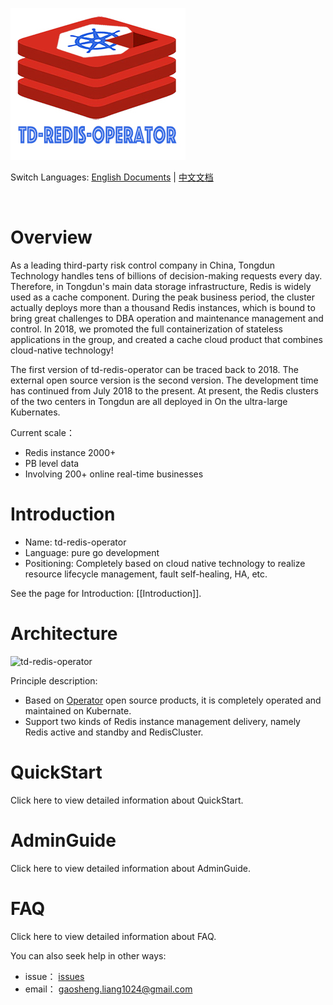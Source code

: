 
![td-redis-operator](docs/imgs/td-redis-operator-logo.jpg)


Switch Languages: <a href="README.md">English Documents</a> | <a href="README-zh.md">中文文档</a>

<br>


# Overview

As a leading third-party risk control company in China, Tongdun Technology handles tens of billions of decision-making requests every day. Therefore, in Tongdun's main data storage infrastructure, Redis is widely used as a cache component. During the peak business period, the cluster actually deploys more than a thousand Redis instances, which is bound to bring great challenges to DBA operation and maintenance management and control. In 2018, we promoted the full containerization of stateless applications in the group, and created a cache cloud product that combines cloud-native technology! <br>

The first version of td-redis-operator can be traced back to 2018. The external open source version is the second version. The development time has continued from July 2018 to the present. At present, the Redis clusters of the two centers in Tongdun are all deployed in On the ultra-large Kubernates.<br>

Current scale：
* Redis instance 2000+
* PB level data
* Involving 200+ online real-time businesses


# Introduction

* Name: td-redis-operator
* Language: pure go development
* Positioning: Completely based on cloud native technology to realize resource lifecycle management, fault self-healing, HA, etc.

See the page for Introduction: [[Introduction]].

# Architecture

![td-redis-operator](https://github.com/tongdun/td-redis-operator/blob/gaoshengL-patch-1/1.png)

Principle description:
* Based on <a href="https://kubernetes.io/docs/concepts/extend-kubernetes/operator/">Operator</a> open source products, it is completely operated and maintained on Kubernate.
* Support two kinds of Redis instance management delivery, namely Redis active and standby and RedisCluster.


# QuickStart

Click here to view detailed information about QuickStart.


# AdminGuide

Click here to view detailed information about AdminGuide.

# FAQ

Click here to view detailed information about FAQ.

You can also seek help in other ways:
* issue： <a href="https://github.com/tongdun/td-redis-operator/issues">issues</a>
* email： gaosheng.liang1024@gmail.com


